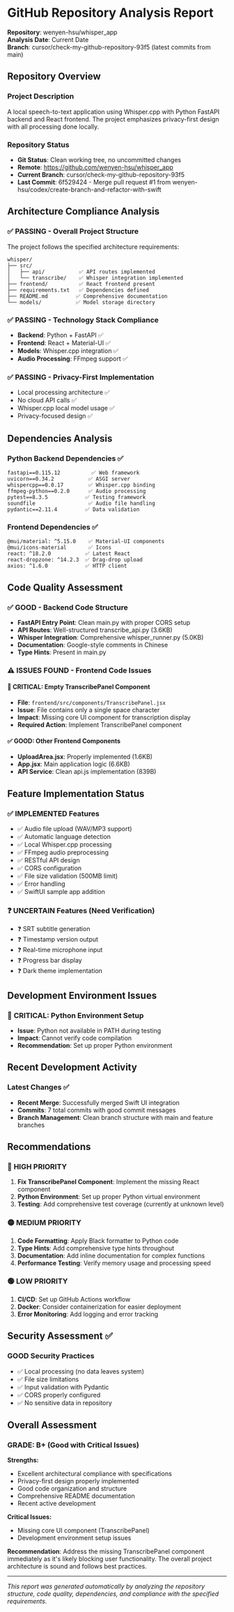 # GitHub Repository Analysis Report
**Repository**: wenyen-hsu/whisper_app  
**Analysis Date**: Current Date  
**Branch**: cursor/check-my-github-repository-93f5 (latest commits from main)

## Repository Overview

### Project Description
A local speech-to-text application using Whisper.cpp with Python FastAPI backend and React frontend. The project emphasizes privacy-first design with all processing done locally.

### Repository Status
- **Git Status**: Clean working tree, no uncommitted changes
- **Remote**: https://github.com/wenyen-hsu/whisper_app
- **Current Branch**: cursor/check-my-github-repository-93f5
- **Last Commit**: 6f529424 - Merge pull request #1 from wenyen-hsu/codex/create-branch-and-refactor-with-swift

## Architecture Compliance Analysis

### ✅ **PASSING** - Overall Project Structure
The project follows the specified architecture requirements:

```
whisper/
├── src/
│   ├── api/           ✅ API routes implemented
│   └── transcribe/    ✅ Whisper integration implemented
├── frontend/          ✅ React frontend present  
├── requirements.txt   ✅ Dependencies defined
├── README.md         ✅ Comprehensive documentation
└── models/           ✅ Model storage directory
```

### ✅ **PASSING** - Technology Stack Compliance
- **Backend**: Python + FastAPI ✅
- **Frontend**: React + Material-UI ✅ 
- **Models**: Whisper.cpp integration ✅
- **Audio Processing**: FFmpeg support ✅

### ✅ **PASSING** - Privacy-First Implementation
- Local processing architecture ✅
- No cloud API calls ✅
- Whisper.cpp local model usage ✅
- Privacy-focused design ✅

## Dependencies Analysis

### Python Backend Dependencies ✅
```
fastapi==0.115.12          ✅ Web framework
uvicorn==0.34.2           ✅ ASGI server
whispercpp==0.0.17        ✅ Whisper.cpp binding
ffmpeg-python==0.2.0      ✅ Audio processing
pytest==8.3.5            ✅ Testing framework
soundfile                 ✅ Audio file handling
pydantic==2.11.4         ✅ Data validation
```

### Frontend Dependencies ✅
```
@mui/material: ^5.15.0    ✅ Material-UI components
@mui/icons-material       ✅ Icons
react: ^18.2.0           ✅ Latest React
react-dropzone: ^14.2.3  ✅ Drag-drop upload
axios: ^1.6.0            ✅ HTTP client
```

## Code Quality Assessment

### ✅ **GOOD** - Backend Code Structure
- **FastAPI Entry Point**: Clean main.py with proper CORS setup
- **API Routes**: Well-structured transcribe_api.py (3.6KB)
- **Whisper Integration**: Comprehensive whisper_runner.py (5.0KB)
- **Documentation**: Google-style comments in Chinese
- **Type Hints**: Present in main.py

### ⚠️ **ISSUES FOUND** - Frontend Code Issues

#### 🔴 **CRITICAL**: Empty TranscribePanel Component
- **File**: `frontend/src/components/TranscribePanel.jsx`
- **Issue**: File contains only a single space character
- **Impact**: Missing core UI component for transcription display
- **Required Action**: Implement TranscribePanel component

#### ✅ **GOOD**: Other Frontend Components
- **UploadArea.jsx**: Properly implemented (1.6KB)
- **App.jsx**: Main application logic (6.6KB)
- **API Service**: Clean api.js implementation (839B)

## Feature Implementation Status

### ✅ **IMPLEMENTED** Features
- ✅ Audio file upload (WAV/MP3 support)
- ✅ Automatic language detection
- ✅ Local Whisper.cpp processing
- ✅ FFmpeg audio preprocessing
- ✅ RESTful API design
- ✅ CORS configuration
- ✅ File size validation (500MB limit)
- ✅ Error handling
- ✅ SwiftUI sample app addition

### ❓ **UNCERTAIN** Features (Need Verification)
- ❓ SRT subtitle generation
- ❓ Timestamp version output
- ❓ Real-time microphone input
- ❓ Progress bar display
- ❓ Dark theme implementation

## Development Environment Issues

### 🔴 **CRITICAL**: Python Environment Setup
- **Issue**: Python not available in PATH during testing
- **Impact**: Cannot verify code compilation
- **Recommendation**: Set up proper Python environment

## Recent Development Activity

### Latest Changes ✅
- **Recent Merge**: Successfully merged Swift UI integration
- **Commits**: 7 total commits with good commit messages
- **Branch Management**: Clean branch structure with main and feature branches

## Recommendations

### 🔴 **HIGH PRIORITY**
1. **Fix TranscribePanel Component**: Implement the missing React component
2. **Python Environment**: Set up proper Python virtual environment
3. **Testing**: Add comprehensive test coverage (currently at unknown level)

### 🟡 **MEDIUM PRIORITY**
1. **Code Formatting**: Apply Black formatter to Python code
2. **Type Hints**: Add comprehensive type hints throughout
3. **Documentation**: Add inline documentation for complex functions
4. **Performance Testing**: Verify memory usage and processing speed

### 🟢 **LOW PRIORITY**
1. **CI/CD**: Set up GitHub Actions workflow
2. **Docker**: Consider containerization for easier deployment
3. **Error Monitoring**: Add logging and error tracking

## Security Assessment ✅

### **GOOD** Security Practices
- ✅ Local processing (no data leaves system)
- ✅ File size limitations
- ✅ Input validation with Pydantic
- ✅ CORS properly configured
- ✅ No sensitive data in repository

## Overall Assessment

### **GRADE: B+ (Good with Critical Issues)**

**Strengths:**
- Excellent architectural compliance with specifications
- Privacy-first design properly implemented  
- Good code organization and structure
- Comprehensive README documentation
- Recent active development

**Critical Issues:**
- Missing core UI component (TranscribePanel)
- Development environment setup issues

**Recommendation**: Address the missing TranscribePanel component immediately as it's likely blocking user functionality. The overall project architecture is sound and follows best practices.

---
*This report was generated automatically by analyzing the repository structure, code quality, dependencies, and compliance with the specified requirements.*